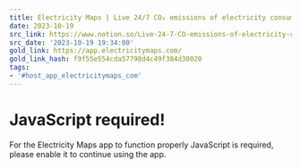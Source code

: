 ```yaml
---
title: Electricity Maps | Live 24/7 CO₂ emissions of electricity consumption
date: 2023-10-19
src_link: https://www.notion.so/Live-24-7-CO-emissions-of-electricity-consumption-5c82aab67f26484da633064577866dbb
src_date: '2023-10-19 19:34:00'
gold_link: https://app.electricitymaps.com/
gold_link_hash: f9f55e554cda57798d4c49f384d30020
tags:
- '#host_app_electricitymaps_com'
---
```



JavaScript required!
====================


For the Electricity Maps app to function properly JavaScript is required, please enable it to continue using the app.